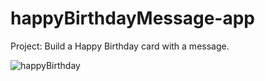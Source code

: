 # happyBirthdayMessage-app
Project: Build a Happy Birthday card with a message.

![happyBirthday](https://user-images.githubusercontent.com/97267699/177675402-ae4b42b4-05b0-45fc-bb21-97b27622c58b.jpg)
